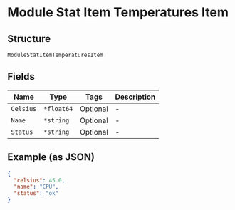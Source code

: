 
# Module Stat Item Temperatures Item

## Structure

`ModuleStatItemTemperaturesItem`

## Fields

| Name | Type | Tags | Description |
|  --- | --- | --- | --- |
| `Celsius` | `*float64` | Optional | - |
| `Name` | `*string` | Optional | - |
| `Status` | `*string` | Optional | - |

## Example (as JSON)

```json
{
  "celsius": 45.0,
  "name": "CPU",
  "status": "ok"
}
```

